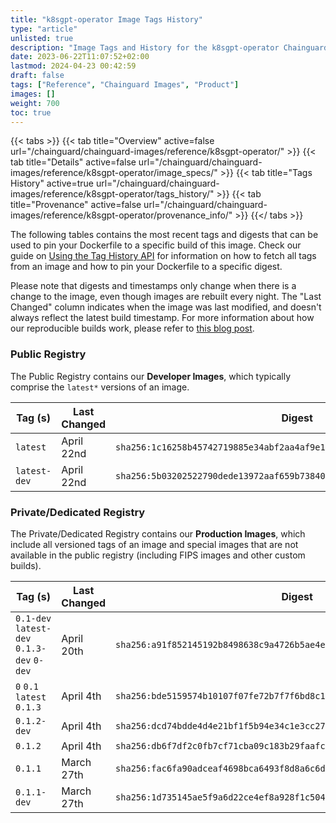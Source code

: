 ```yaml
---
title: "k8sgpt-operator Image Tags History"
type: "article"
unlisted: true
description: "Image Tags and History for the k8sgpt-operator Chainguard Image"
date: 2023-06-22T11:07:52+02:00
lastmod: 2024-04-23 00:42:59
draft: false
tags: ["Reference", "Chainguard Images", "Product"]
images: []
weight: 700
toc: true
---
```


{{< tabs >}}
{{< tab title="Overview" active=false url="/chainguard/chainguard-images/reference/k8sgpt-operator/" >}}
{{< tab title="Details" active=false url="/chainguard/chainguard-images/reference/k8sgpt-operator/image_specs/" >}}
{{< tab title="Tags History" active=true url="/chainguard/chainguard-images/reference/k8sgpt-operator/tags_history/" >}}
{{< tab title="Provenance" active=false url="/chainguard/chainguard-images/reference/k8sgpt-operator/provenance_info/" >}}
{{</ tabs >}}

The following tables contains the most recent tags and digests that can be used to pin your Dockerfile to a specific build of this image. Check our guide on [Using the Tag History API](/chainguard/chainguard-images/using-the-tag-history-api/) for information on how to fetch all tags from an image and how to pin your Dockerfile to a specific digest.

Please note that digests and timestamps only change when there is a change to the image, even though images are rebuilt every night. The "Last Changed" column indicates when the image was last modified, and doesn't always reflect the latest build timestamp. For more information about how our reproducible builds work, please refer to [this blog post](https://www.chainguard.dev/unchained/reproducing-chainguards-reproducible-image-builds).

### Public Registry
The Public Registry contains our **Developer Images**, which typically comprise the `latest*` versions of an image.

| Tag (s)       | Last Changed | Digest                                                                    |
|---------------|--------------|---------------------------------------------------------------------------|
|  `latest`     | April 22nd   | `sha256:1c16258b45742719885e34abf2aa4af9e18450d5803a4af9da5cce892eeb9f9d` |
|  `latest-dev` | April 22nd   | `sha256:5b03202522790dede13972aaf659b73840ee6955d4e34a4736bc2799219fef4d` |


### Private/Dedicated Registry
The Private/Dedicated Registry contains our **Production Images**, which include all versioned tags of an image and special images that are not available in the public registry (including FIPS images and other custom builds).

| Tag (s)                                     | Last Changed | Digest                                                                    |
|---------------------------------------------|--------------|---------------------------------------------------------------------------|
|  `0.1-dev` `latest-dev` `0.1.3-dev` `0-dev` | April 20th   | `sha256:a91f852145192b8498638c9a4726b5ae4e7dadbfd305ec55e754d9aff8a92b72` |
|  `0` `0.1` `latest` `0.1.3`                 | April 4th    | `sha256:bde5159574b10107f07fe72b7f7f6bd8c162f70d98a80da29fac7b047e9f3e13` |
|  `0.1.2-dev`                                | April 4th    | `sha256:dcd74bdde4d4e21bf1f5b94e34c1e3cc27736ffc89dfaf2e6d7b5ea7c1abeed3` |
|  `0.1.2`                                    | April 4th    | `sha256:db6f7df2c0fb7cf71cba09c183b29faafc047f7112f70384cd43cb4ee78b6254` |
|  `0.1.1`                                    | March 27th   | `sha256:fac6fa90adceaf4698bca6493f8d8a6c6d85a754d733145621af312172407f7a` |
|  `0.1.1-dev`                                | March 27th   | `sha256:1d735145ae5f9a6d22ce4ef8a928f1c50408d8727d3b7fc63d15050c16d943e3` |

